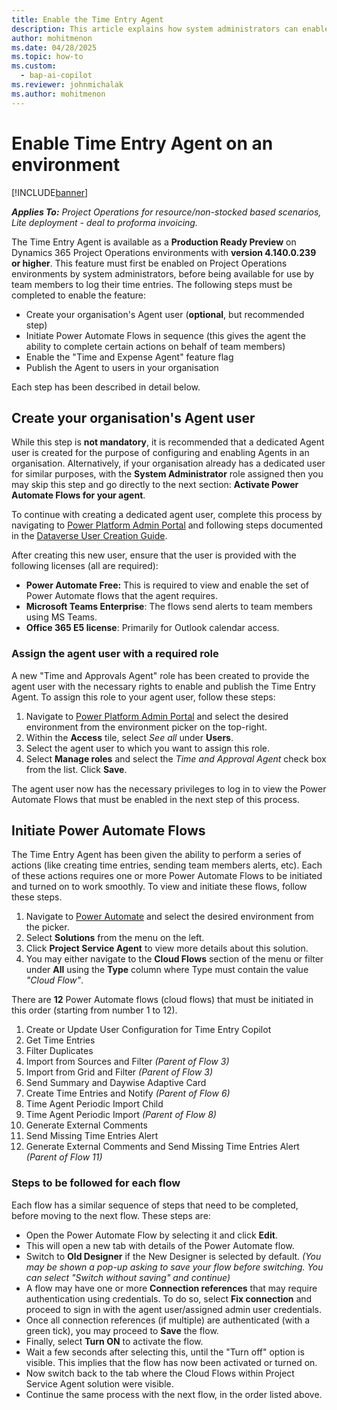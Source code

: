 ```yaml
---
title: Enable the Time Entry Agent 
description: This article explains how system administrators can enable the Time Entry Agent on one or more environments in their organisation.
author: mohitmenon
ms.date: 04/28/2025
ms.topic: how-to
ms.custom: 
  - bap-ai-copilot 
ms.reviewer: johnmichalak
ms.author: mohitmenon
---
```


# Enable Time Entry Agent on an environment

[!INCLUDE[banner](../includes/banner.md)]

_**Applies To:** Project Operations for resource/non-stocked based scenarios, Lite deployment - deal to proforma invoicing._

The Time Entry Agent is available as a **Production Ready Preview** on Dynamics 365 Project Operations environments with **version 4.140.0.239 or higher**. This feature must first be enabled on Project Operations environments by system administrators, before being available for use by team members to log their time entries. The following steps must be completed to enable the feature:
- Create your organisation's Agent user (**optional**, but recommended step)
- Initiate Power Automate Flows in sequence (this gives the agent the ability to complete certain actions on behalf of team members)
- Enable the "Time and Expense Agent" feature flag 
- Publish the Agent to users in your organisation

Each step has been described in detail below.


## Create your organisation's Agent user 

While this step is **not mandatory**, it is recommended that a dedicated Agent user is created for the purpose of configuring and enabling Agents in an organisation. Alternatively, if your organisation already has a dedicated user for similar purposes, with the **System Administrator** role assigned then you may skip this step and go directly to the next section: **Activate Power Automate Flows for your agent**.

To continue with creating a dedicated agent user, complete this process by navigating to [Power Platform Admin Portal](https://admin.powerplatform.microsoft.com/) and following steps documented in the [Dataverse User Creation Guide](https://learn.microsoft.com/en-us/power-platform/admin/create-users). 

After creating this new user, ensure that the user is provided with the following licenses (all are required):
- **Power Automate Free:** This is required to view and enable the set of Power Automate flows that the agent requires.
- **Microsoft Teams Enterprise**: The flows send alerts to team members using MS Teams.
- **Office 365 E5 license**: Primarily for Outlook calendar access.

### Assign the agent user with a required role

A new "Time and Approvals Agent" role has been created to provide the agent user with the necessary rights to enable and publish the Time Entry Agent. To assign this role to your agent user, follow these steps:
1. Navigate to [Power Platform Admin Portal](https://admin.powerplatform.microsoft.com/) and select the desired environment from the environment picker on the top-right.
2. Within the **Access** tile, select *See all* under **Users**.
3. Select the agent user to which you want to assign this role.
4. Select **Manage roles** and select the *Time and Approval Agent* check box from the list. Click **Save**.

The agent user now has the necessary privileges to log in to view the Power Automate Flows that must be enabled in the next step of this process.

## Initiate Power Automate Flows

The Time Entry Agent has been given the ability to perform a series of actions (like creating time entries, sending team members alerts, etc). Each of these actions requires one or more Power Automate Flows to be initiated and turned on to work smoothly. To view and initiate these flows, follow these steps.

1. Navigate to [Power Automate](https://make.powerautomate.com) and select the desired environment from the picker.
2. Select **Solutions** from the menu on the left.
3. Click **Project Service Agent** to view more details about this solution.
4. You may either navigate to the **Cloud Flows** section of the menu or filter under **All** using the **Type** column where Type must contain the value _"Cloud Flow"_.

There are **12** Power Automate flows (cloud flows) that must be initiated in this order (starting from number 1 to 12).
1. Create or Update User Configuration for Time Entry Copilot
2. Get Time Entries
3. Filter Duplicates
4. Import from Sources and Filter _(Parent of Flow 3)_
5. Import from Grid and Filter _(Parent of Flow 3)_
6. Send Summary and Daywise Adaptive Card
7. Create Time Entries and Notify _(Parent of Flow 6)_
8. Time Agent Periodic Import Child
9. Time Agent Periodic Import _(Parent of Flow 8)_
10. Generate External Comments
11. Send Missing Time Entries Alert
12. Generate External Comments and Send Missing Time Entries Alert _(Parent of Flow 11)_

### Steps to be followed for each flow

Each flow has a similar sequence of steps that need to be completed, before moving to the next flow. These steps are:
- Open the Power Automate Flow by selecting it and click **Edit**.
- This will open a new tab with details of the Power Automate flow.
- Switch to **Old Designer** if the New Designer is selected by default. _(You may be shown a pop-up asking to save your flow before switching. You can select "Switch without saving" and continue)_
- A flow may have one or more **Connection references** that may require authentication using credentials. To do so, select **Fix connection** and proceed to sign in with the agent user/assigned admin user credentials.
- Once all connection references (if multiple) are authenticated (with a green tick), you may proceed to **Save** the flow.
- Finally, select **Turn ON** to activate the flow.
- Wait a few seconds after selecting this, until the "Turn off" option is visible. This implies that the flow has now been activated or turned on.
- Now switch back to the tab where the Cloud Flows within Project Service Agent solution were visible.
- Continue the same process with the next flow, in the order listed above.


